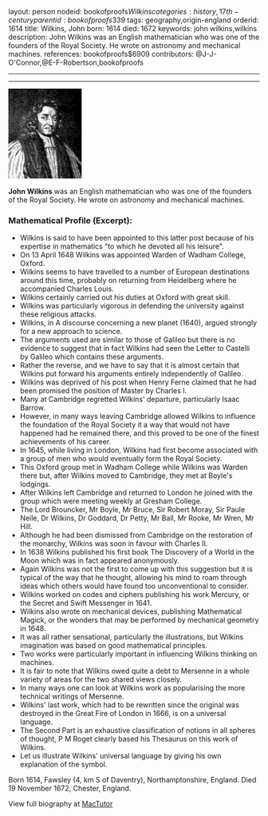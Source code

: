 layout: person
nodeid: bookofproofs$Wilkins
categories: history,17th-century
parentid: bookofproofs$339
tags: geography,origin-england
orderid: 1614
title: Wilkins, John
born: 1614
died: 1672
keywords: john wilkins,wilkins
description: John Wilkins was an English mathematician who was one of the founders of the Royal Society. He wrote on astronomy and mechanical machines.
references: bookofproofs$6909
contributors: @J-J-O'Connor,@E-F-Robertson,bookofproofs

---



---

![Wilkins.jpg](https://github.com/bookofproofs/bookofproofs.github.io/blob/main/_sources/_assets/images/portraits/Wilkins.jpg?raw=true)

**John Wilkins** was an English mathematician who was one of the founders of the Royal Society. He wrote on astronomy and mechanical machines.

### Mathematical Profile (Excerpt):
* Wilkins is said to have been appointed to this latter post because of his expertise in mathematics "to which he devoted all his leisure".
* On 13 April 1648 Wilkins was appointed Warden of Wadham College, Oxford.
* Wilkins seems to have travelled to a number of European destinations around this time, probably on returning from Heidelberg where he accompanied Charles Louis.
* Wilkins certainly carried out his duties at Oxford with great skill.
* Wilkins was particularly vigorous in defending the university against these religious attacks.
* Wilkins, in A discourse concerning a new planet (1640), argued strongly for a new approach to science.
* The arguments used are similar to those of Galileo but there is no evidence to suggest that in fact Wilkins had seen the Letter to Castelli by Galileo which contains these arguments.
* Rather the reverse, and we have to say that it is almost certain that Wilkins put forward his arguments entirely independently of Galileo.
* Wilkins was deprived of his post when Henry Ferne claimed that he had been promised the position of Master by Charles I.
* Many at Cambridge regretted Wilkins' departure, particularly Isaac Barrow.
* However, in many ways leaving Cambridge allowed Wilkins to influence the foundation of the Royal Society it a way that would not have happened had he remained there, and this proved to be one of the finest achievements of his career.
* In 1645, while living in London, Wilkins had first become associated with a group of men who would eventually form the Royal Society.
* This Oxford group met in Wadham College while Wilkins was Warden there but, after Wilkins moved to Cambridge, they met at Boyle's lodgings.
* After Wilkins left Cambridge and returned to London he joined with the group which were meeting weekly at Gresham College.
* The Lord Brouncker, Mr Boyle, Mr Bruce, Sir Robert Moray, Sir Paule Neile, Dr Wilkins, Dr Goddard, Dr Petty, Mr Ball, Mr Rooke, Mr Wren, Mr Hill.
* Although he had been dismissed from Cambridge on the restoration of the monarchy, Wilkins was soon in favour with Charles II.
* In 1638 Wilkins published his first book The Discovery of a World in the Moon which was in fact appeared anonymously.
* Again Wilkins was not the first to come up with this suggestion but it is typical of the way that he thought, allowing his mind to roam through ideas which others would have found too unconventional to consider.
* Wilkins worked on codes and ciphers publishing his work Mercury, or the Secret and Swift Messenger in 1641.
* Wilkins also wrote on mechanical devices, publishing Mathematical Magick, or the wonders that may be performed by mechanical geometry in 1648.
* It was all rather sensational, particularly the illustrations, but Wilkins imagination was based on good mathematical principles.
* Two works were particularly important in influencing Wilkins thinking on machines.
* It is fair to note that Wilkins owed quite a debt to Mersenne in a whole variety of areas for the two shared views closely.
* In many ways one can look at Wilkins work as popularising the more technical writings of Mersenne.
* Wilkins' last work, which had to be rewritten since the original was destroyed in the Great Fire of London in 1666, is on a universal language.
* The Second Part is an exhaustive classification of notions in all spheres of thought, P M Roget clearly based his Thesaurus on this work of Wilkins.
* Let us illustrate Wilkins' universal language by giving his own explanation of the symbol.

Born 1614, Fawsley (4, km S of Daventry), Northamptonshire, England. Died 19 November 1672, Chester, England.

View full biography at [MacTutor](https://mathshistory.st-andrews.ac.uk/Biographies/Wilkins/)
